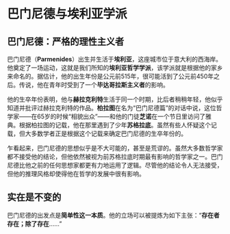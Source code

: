 # 巴门尼德与埃利亚学派

## 巴门尼德：严格的理性主义者

巴门尼德（**Parmenides**）出生并生活于**埃利亚**，这座城市位于意大利的西海岸。他奠定了一场运动，这就是我们所知的**埃利亚哲学学派**，该学派就是根据他的家乡来命名的。据估计，他的出生年份是公元前515年，很可能活到了公元前450年之后。传说，他在青年时受到了一个**毕达哥拉斯主义者**的影响。

他的生卒年份表明，他与**赫拉克利特**生活于同一个时期，比后者稍稍年轻，他似乎知道并批评过赫拉克利特的作品。**柏拉图**在名为“巴门尼德篇”的对话中说，这位哲学家——在65岁的时候“相貌出众”——和他的门徒**芝诺**在一个节日里访问了雅典。根据柏拉图的记载，他在那里遇到了少年**苏格拉底**。虽然有些人怀疑这个记载，但大多数学者正是根据这个记载来确定巴门尼德的生卒年份的。

乍看起来，巴门尼德的思想似乎是不大可能的，甚至是荒谬的。虽然大多数哲学家都不接受他的结论，但他依然被视为前苏格拉底时期最有影响的哲学家之一。巴门尼德比他之前的任何思想家都更有力地运用了逻辑。尽管他的结论令人无法接受，但他的推理风格却使得他在哲学的发展中很有影响。

## 实在是不变的

巴门尼德的出发点是**简单性这一本质**。他的立场可以被提炼为如下主张：“**存在者存在；除了存在**……”